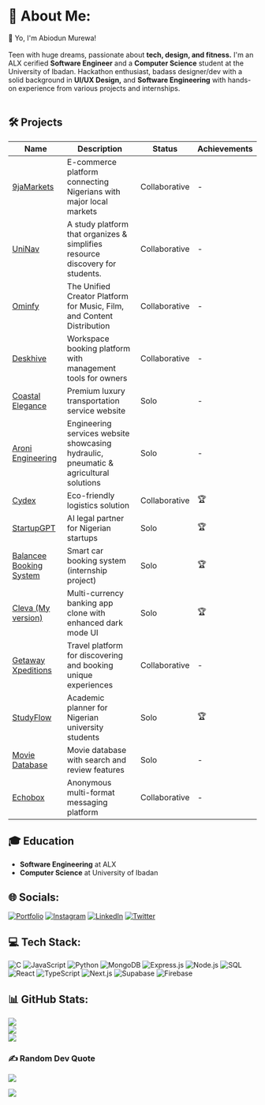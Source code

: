 # 💫 About Me:
👋 Yo, I'm Abiodun Murewa!<br><br>Teen with huge dreams, passionate about **tech, design, and fitness.** I'm an ALX cerified **Software Engineer** and a **Computer Science** student at the University of Ibadan. Hackathon enthusiast, badass designer/dev with a solid background in **UI/UX Design,** and **Software Engineering** with hands-on experience from various projects and internships.<br><br>

## 🛠️ **Projects**

| Name | Description | Status | Achievements |
|------|-------------|--------|--------------|
| [9jaMarkets](https://www.9jamarkets.com/) | E-commerce platform connecting Nigerians with major local markets | Collaborative | - |
| [UniNav](https://uninav.live/) | A study platform that organizes & simplifies resource discovery for students. | Collaborative | - |
| [Ominfy](https://omnify-cre8afrika.vercel.app/) | The Unified Creator Platform for Music, Film, and Content Distribution | Collaborative | - |
| [Deskhive](https://deskhive.ng/) | Workspace booking platform with management tools for owners | Collaborative | - |
| [Coastal Elegance](https://www.coastalelegance.co.za/) | Premium luxury transportation service website | Solo | - |
| [Aroni Engineering](http://aroni-engineering.com/) | Engineering services website showcasing hydraulic, pneumatic & agricultural solutions | Solo | - |
| [Cydex](https://cydex-omega.vercel.app/) | Eco-friendly logistics solution | Collaborative | 🏆 |
| [StartupGPT](https://startupgpt.vercel.app/) | AI legal partner for Nigerian startups | Solo | 🏆 |
| [Balancee Booking System](https://balancee-booking.vercel.app/) | Smart car booking system (internship project) | Solo | 🏆 |
| [Cleva (My version)](https://cleava.vercel.app/home) | Multi-currency banking app clone with enhanced dark mode UI | Solo | 🏆 |
| [Getaway Xpeditions](https://getaway-xpeditions.vercel.app/) | Travel platform for discovering and booking unique experiences | Collaborative | - |
| [StudyFlow](https://studyflow-five.vercel.app/) | Academic planner for Nigerian university students | Solo | 🏆 |
| [Movie Database](https://movieminglereview.netlify.app/) | Movie database with search and review features | Solo | - |
| [Echobox](https://echobox-ten.vercel.app/) | Anonymous multi-format messaging platform | Collaborative | - |

## 🎓 **Education**
- **Software Engineering** at ALX
- **Computer Science** at University of Ibadan

## 🌐 Socials:
[![Portfolio](https://img.shields.io/badge/Behance-1769ff?logo=behance&logoColor=white)](https://behance.net/https://www.behance.net/cybersmith) 
[![Instagram](https://img.shields.io/badge/Instagram-%23E4405F.svg?logo=Instagram&logoColor=white)](https://instagram.com/https://www.instagram.com/cybersmith_studios/) 
[![LinkedIn](https://img.shields.io/badge/LinkedIn-%230077B5.svg?logo=linkedin&logoColor=white)](https://linkedin.com/in/https://www.linkedin.com/in/oluwamurewa/) 
[![Twitter](https://img.shields.io/badge/Twitter-%23000000.svg?logo=X&logoColor=white)](https://x.com/_cybersmith)

## 💻 Tech Stack:
![C](https://img.shields.io/badge/c-%2300599C.svg?style=for-the-badge&logo=c&logoColor=white) ![JavaScript](https://img.shields.io/badge/javascript-%23323330.svg?style=for-the-badge&logo=javascript&logoColor=%23F7DF1E) ![Python](https://img.shields.io/badge/python-3670A0?style=for-the-badge&logo=python&logoColor=ffdd54) ![MongoDB](https://img.shields.io/badge/mongodb-%2347A248.svg?style=for-the-badge&logo=mongodb&logoColor=white) ![Express.js](https://img.shields.io/badge/express.js-%23404d59.svg?style=for-the-badge&logo=express&logoColor=%2361DAFB) ![Node.js](https://img.shields.io/badge/node.js-%23339933.svg?style=for-the-badge&logo=node.js&logoColor=white) ![SQL](https://img.shields.io/badge/sql-%2300758F.svg?style=for-the-badge&logo=postgresql&logoColor=white) ![React](https://img.shields.io/badge/react-%2320232a.svg?style=for-the-badge&logo=react&logoColor=%2361DAFB) ![TypeScript](https://img.shields.io/badge/typescript-%23007ACC.svg?style=for-the-badge&logo=typescript&logoColor=white) ![Next.js](https://img.shields.io/badge/next.js-%23000000.svg?style=for-the-badge&logo=next.js&logoColor=white) ![Supabase](https://img.shields.io/badge/supabase-%233ECF8E.svg?style=for-the-badge&logo=supabase&logoColor=white) ![Firebase](https://img.shields.io/badge/firebase-%23039BE5.svg?style=for-the-badge&logo=firebase&logoColor=white)

## 📊 GitHub Stats:
![](https://github-readme-stats.vercel.app/api?username=Psybah&theme=dark&hide_border=false&include_all_commits=false&count_private=false)<br/>
![](https://github-readme-streak-stats.herokuapp.com/?user=Psybah&theme=dark&hide_border=false)<br/>
![](https://github-readme-stats.vercel.app/api/top-langs/?username=Psybah&theme=dark&hide_border=false&include_all_commits=false&count_private=false&layout=compact)


### ✍️ Random Dev Quote
![](https://quotes-github-readme.vercel.app/api?type=horizontal&theme=radical)


[![](https://visitcount.itsvg.in/api?id=Psybah&icon=0&color=13)](https://visitcount.itsvg.in)

<!-- Proudly created with GPRM ( https://gprm.itsvg.in ) -->

<!---
Psybah/Psybah is a ✨ special ✨ repository because its `README.md` (this file) appears on your GitHub profile.
You can click the Preview link to take a look at your changes.
--->

